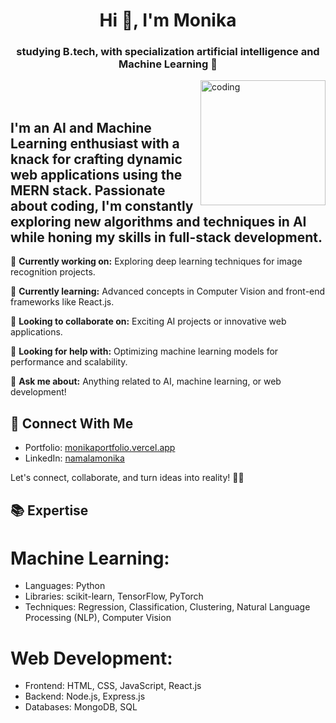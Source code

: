 <h1 align="center">Hi 👋, I'm Monika</h1>
<h3 align="center">studying B.tech, with specialization artificial intelligence and Machine Learning 🤖</h3>
<img align = "right" alt="coding" width="200" src="https://github.com/MONIKANAMALA/MONIKANAMALA/assets/104424662/0bf6b1b4-a40d-4f91-83e5-e07517eb3a47"><br><br>

## I'm an AI and Machine Learning enthusiast with a knack for crafting dynamic web applications using the MERN stack. Passionate about coding, I'm constantly exploring new algorithms and techniques in AI while honing my skills in full-stack development.     


🔭 **Currently working on:** Exploring deep learning techniques for image recognition projects.

🌱 **Currently learning:** Advanced concepts in Computer Vision and front-end frameworks like React.js.

👯 **Looking to collaborate on:** Exciting AI projects or innovative web applications.

🤔 **Looking for help with:** Optimizing machine learning models for performance and scalability.

💬 **Ask me about:** Anything related to AI, machine learning, or web development!

## 🔗 Connect With Me
- Portfolio: [monikaportfolio.vercel.app](https://monikaportfolio.vercel.app/)
- LinkedIn: [namalamonika](https://www.linkedin.com/in/namalamonika/)

Let's connect, collaborate, and turn ideas into reality! 🚀✨

## 📚 Expertise
# Machine Learning:
- Languages: Python
- Libraries: scikit-learn, TensorFlow, PyTorch
- Techniques: Regression, Classification, Clustering, Natural Language Processing (NLP), Computer Vision
# Web Development:
- Frontend: HTML, CSS, JavaScript, React.js
- Backend: Node.js, Express.js
- Databases: MongoDB, SQL


